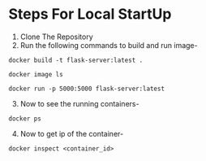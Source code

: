 # Steps For Local StartUp

1. Clone The Repository
2. Run the following commands to build and run image-

```shell
docker build -t flask-server:latest .
```

```shell
docker image ls
```

```shell
docker run -p 5000:5000 flask-server:latest
```

3. Now to see the running containers-

```shell
docker ps
```

4. Now to get ip of the container-

```shell
docker inspect <container_id>
```

